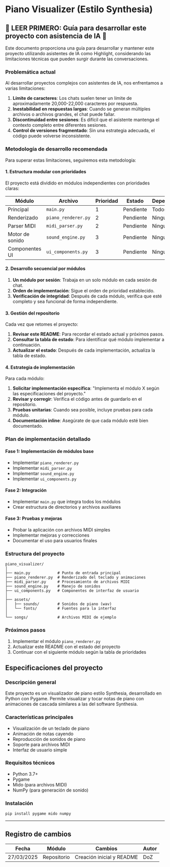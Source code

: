 # Piano Visualizer (Estilo Synthesia)

## 🚨 LEER PRIMERO: Guía para desarrollar este proyecto con asistencia de IA 🚨

Este documento proporciona una guía para desarrollar y mantener este proyecto utilizando asistentes de IA como Highlight, considerando las limitaciones técnicas que pueden surgir durante las conversaciones.

### Problemática actual

Al desarrollar proyectos complejos con asistentes de IA, nos enfrentamos a varias limitaciones:

1. **Límite de caracteres**: Los chats suelen tener un límite de aproximadamente 20,000-22,000 caracteres por respuesta.
2. **Inestabilidad en respuestas largas**: Cuando se generan múltiples archivos o archivos grandes, el chat puede fallar.
3. **Discontinuidad entre sesiones**: Es difícil que el asistente mantenga el contexto completo entre diferentes sesiones.
4. **Control de versiones fragmentado**: Sin una estrategia adecuada, el código puede volverse inconsistente.

### Metodología de desarrollo recomendada

Para superar estas limitaciones, seguiremos esta metodología:

#### 1. Estructura modular con prioridades

El proyecto está dividido en módulos independientes con prioridades claras:

| Módulo | Archivo | Prioridad | Estado | Dependencias |
|--------|---------|-----------|--------|--------------|
| Principal | `main.py` | 1 | Pendiente | Todos |
| Renderizado | `piano_renderer.py` | 2 | Pendiente | Ninguna |
| Parser MIDI | `midi_parser.py` | 2 | Pendiente | Ninguna |
| Motor de sonido | `sound_engine.py` | 3 | Pendiente | Ninguna |
| Componentes UI | `ui_components.py` | 3 | Pendiente | Ninguna |

#### 2. Desarrollo secuencial por módulos

1. **Un módulo por sesión**: Trabaja en un solo módulo en cada sesión de chat.
2. **Orden de implementación**: Sigue el orden de prioridad establecido.
3. **Verificación de integridad**: Después de cada módulo, verifica que esté completo y sea funcional de forma independiente.

#### 3. Gestión del repositorio

Cada vez que retomes el proyecto:

1. **Revisar este README**: Para recordar el estado actual y próximos pasos.
2. **Consultar la tabla de estado**: Para identificar qué módulo implementar a continuación.
3. **Actualizar el estado**: Después de cada implementación, actualiza la tabla de estado.

#### 4. Estrategia de implementación

Para cada módulo:

1. **Solicitar implementación específica**: "Implementa el módulo X según las especificaciones del proyecto."
2. **Revisar y corregir**: Verifica el código antes de guardarlo en el repositorio.
3. **Pruebas unitarias**: Cuando sea posible, incluye pruebas para cada módulo.
4. **Documentación inline**: Asegúrate de que cada módulo esté bien documentado.

### Plan de implementación detallado

#### Fase 1: Implementación de módulos base
- Implementar `piano_renderer.py`
- Implementar `midi_parser.py`
- Implementar `sound_engine.py`
- Implementar `ui_components.py`

#### Fase 2: Integración
- Implementar `main.py` que integra todos los módulos
- Crear estructura de directorios y archivos auxiliares

#### Fase 3: Pruebas y mejoras
- Probar la aplicación con archivos MIDI simples
- Implementar mejoras y correcciones
- Documentar el uso para usuarios finales

### Estructura del proyecto

```
piano_visualizer/
│
├── main.py            # Punto de entrada principal
├── piano_renderer.py  # Renderizado del teclado y animaciones
├── midi_parser.py     # Procesamiento de archivos MIDI
├── sound_engine.py    # Manejo de sonidos
├── ui_components.py   # Componentes de interfaz de usuario
│
├── assets/
│   ├── sounds/        # Sonidos de piano (wav)
│   └── fonts/         # Fuentes para la interfaz
│
└── songs/             # Archivos MIDI de ejemplo
```

### Próximos pasos

1. Implementar el módulo `piano_renderer.py`
2. Actualizar este README con el estado del proyecto
3. Continuar con el siguiente módulo según la tabla de prioridades

## Especificaciones del proyecto

### Descripción general
Este proyecto es un visualizador de piano estilo Synthesia, desarrollado en Python con Pygame. Permite visualizar y tocar notas de piano con animaciones de cascada similares a las del software Synthesia.

### Características principales
- Visualización de un teclado de piano
- Animación de notas cayendo
- Reproducción de sonidos de piano
- Soporte para archivos MIDI
- Interfaz de usuario simple

### Requisitos técnicos
- Python 3.7+
- Pygame
- Mido (para archivos MIDI)
- NumPy (para generación de sonido)

### Instalación
```bash
pip install pygame mido numpy
```

---

## Registro de cambios

| Fecha | Módulo | Cambios | Autor |
|-------|--------|---------|-------|
| 27/03/2025 | Repositorio | Creación inicial y README | DoZ |
